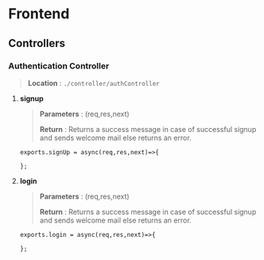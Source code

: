 # Frontend

## Controllers

### Authentication Controller

> **Location** : `./controller/authController`

1. **signup**

   > **Parameters** : (req,res,next)
   >
   > **Return** : Returns a success message in case of successful signup and sends welcome mail else returns an error.

   ```
   exports.signUp = async(req,res,next)=>{

   };
   ```

2. **login**

   > **Parameters** : (req,res,next)
   >
   > **Return** : Returns a success message in case of successful signup and sends welcome mail else returns an error.

   ```
   exports.login = async(req,res,next)=>{

   };
   ```
